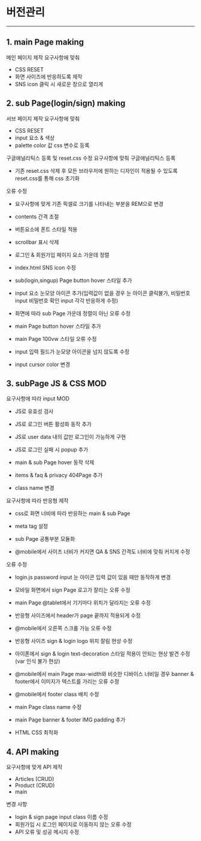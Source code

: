 # 버전관리
---
## 1. main Page making
메인 페이지 제작 
요구사항에 맞춰 
- CSS RESET 
- 화면 사이즈에 반응하도록 제작
- SNS icon 클릭 시 새로운 창으로 열리게

## 2. sub Page(login/sign) making
서브 페이지 제작
요구사항에 맞춰
- CSS RESET
- input 요소 & 색상
- palette color 값 css 변수로 등록

구글애널리틱스 등록 및 reset.css 수정
요구사항에 맞춰 구글애널리틱스 등록
- 기존 reset.css 삭제 후 모든 브라우저에 원하는 디자인이 적용될 수 있도록 reset.css를 통해 css 초기화

오류 수정
- 요구사항에 맞게 기존 픽셀로 크기를 나타내는 부분을 REM으로 변경
- contents 간격 조절
- 버튼요소에 폰트 스타일 적용
- scrollbar 표시 삭제
- 로그인 & 회원가입 페이지 요소 가운데 정렬
- index.html SNS icon 수정
- sub(login,singup) Page button hover 스타일 추가

- input 요소 눈모양 아이콘 추가(입력값이 없을 경우 눈 아이콘 클릭불가, 비밀번호 input 비밀번호 확인 input 각각 반응하게 수정)
- 화면에 따라 sub Page 가운데 정렬이 아닌 오류 수정

- main Page button hover 스타일 추가
- main Page 100vw 스타일 오류 수정
- input 입력 필드가 눈모양 아이콘을 넘지 않도록 수정
- input cursor color 변경

## 3. subPage JS & CSS MOD
요구사항에 따라 input MOD
- JS로 유효성 검사
- JS로 로그인 버튼 활성화 동작 추가
- JS로 user data 내의 값만 로그인이 가능하게 구현
- JS로 로그인 실패 시 popup 추가
- main & sub Page hover 동작 삭제

- items & faq & privacy 404Page 추가
- class name 변경

요구사항에 따라 반응형 제작
- css로 화면 너비에 따라 반응하는 main & sub Page
- meta tag 설정

- sub Page 공통부분 모듈화 
- @mobile에서 사이즈 너비가 커지면 QA & SNS 간격도 너비에 맞춰 커지게 수정


오류 수정
- login.js password input 눈 아이콘 입력 값이 있을 때만 동작하게 변경
- 모바일 화면에서 sign Page 로고가 잘리는 오류 수정
- main Page @tablet에서 기기마다 위치가 달라지는 오류 수정
- 반응형 사이즈에서 header가 page 끝까지 적용되게 수정
- @mobile에서 오른쪽 스크롤 가능 오류 수정
- 반응형 사이즈 sign & login logo 위치 잘림 현상 수정
- 아이폰에서 sign & login text-decoration 스타일 적용이 안되는 현상 발견 수정(var 인식 불가 현상)
- @mobile에서 main Page max-width와 비슷한 디바이스 너비일 경우 banner & footer에서 이미지가 텍스트를 가리는 오류 수정
- @mobile에서 footer class 배치 수정
- main Page class name 수정
- main Page banner & footer IMG padding 추가

- HTML CSS 최적화


## 4. API making
요구사항에 맞게 API 제작
- Articles (CRUD)
- Product (CRUD)
- main 

변경 사항
- login & sign page input class 이름 수정
- 회원가입 시 로그인 페이지로 이동하지 않는 오류 수정
- API 오류 및 성공 메시지 수정

